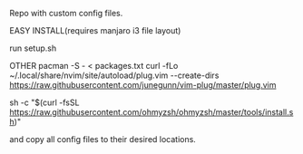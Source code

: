 Repo with custom config files.

EASY INSTALL(requires manjaro i3 file layout)

run setup.sh


OTHER
pacman -S - < packages.txt
curl -fLo ~/.local/share/nvim/site/autoload/plug.vim --create-dirs \
    https://raw.githubusercontent.com/junegunn/vim-plug/master/plug.vim

sh -c "$(curl -fsSL https://raw.githubusercontent.com/ohmyzsh/ohmyzsh/master/tools/install.sh)"

and copy all config files to their desired locations. 
